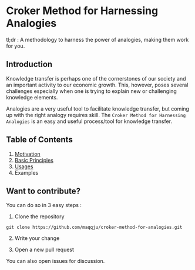 # Croker Method for Harnessing Analogies
tl;dr : A methodology to harness the power of analogies, making them work for you.

## Introduction
Knowledge transfer is perhaps one of the cornerstones of our society and an important activity to our economic growth. This, however, poses several challenges especially when one is trying to explain new or challenging knowledge elements.

Analogies are a very useful tool to facilitate knowledge transfer, but coming up with the right analogy requires skill. The ``Croker Method for Harnessing Analogies`` is an easy and useful process/tool for knowledge transfer.

## Table of Contents
1. [Motivation](/motivation/motivation.md)
2. [Basic Principles](/principles/principles.md)
3. [Usages](/usages/usages.md)
4. Examples

## Want to contribute?
You can do so in 3 easy steps :


1. Clone the repository

``git clone https://github.com/maqqju/croker-method-for-analogies.git``

2. Write your change

3. Open a new pull request


You can also open issues for discussion.

